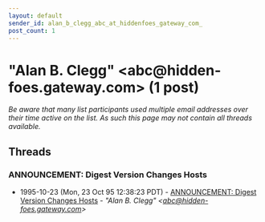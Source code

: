 ```yaml
---
layout: default
sender_id: alan_b_clegg_abc_at_hiddenfoes_gateway_com_
post_count: 1
---
```


# "Alan B. Clegg" <abc<span>@</span>hidden-foes.gateway.com> (1 post)

_Be aware that many list participants used multiple email addresses over their time active on the list. As such this page may not contain all threads available._

## Threads

### ANNOUNCEMENT:  Digest Version Changes Hosts
+ 1995-10-23 (Mon, 23 Oct 95 12:38:23 PDT) - [ANNOUNCEMENT:  Digest Version Changes Hosts](/archive/1995/10/c93299d81ba58cea210e9761457bb29bce729959193b4ca9a9b5cebfa2108fa1) - _"Alan B. Clegg" \<abc@hidden-foes.gateway.com\>_

